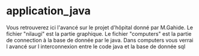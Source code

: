 # application_java
Vous retrouverez ici l'avancé sur le projet d'hôpital donné par M.Gahide.
Le fichier "nilaugi" est la partie graphique. Le fichier "computers" est la partie de connection à la base de donnée par le java.
Dans computers vous verrai l avancé sur l interconnexion entre le code java et la base de donnée sql

